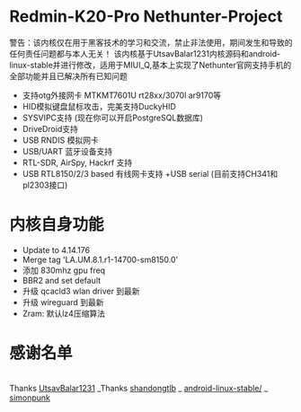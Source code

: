 Redmin-K20-Pro Nethunter-Project
=====
警告：该内核仅在用于黑客技术的学习和交流，禁止非法使用，期间发生和导致的任何责任问题都与本人无关！
该内核基于UtsavBalar1231内核源码和android-linux-stable并进行修改，适用于MIUI_Q,基本上实现了Nethunter官网支持手机的全部功能并且已解决所有已知问题

+ 支持otg外接网卡 MTKMT7601U rt28xx/3070l ar9170等
+ HID模拟键盘鼠标攻击，完美支持DuckyHID
+ SYSVIPC支持 (现在你可以开启PostgreSQL数据库)
+ DriveDroid支持
+ USB RNDIS 模拟网卡
+ USB/UART 蓝牙设备支持
+ RTL-SDR, AirSpy, Hackrf 支持
+ USB RTL8150/2/3 based 有线网卡支持
+USB serial (目前支持CH341和pl2303接口)

内核自身功能
====
+ Update to 4.14.176
+ Merge tag 'LA.UM.8.1.r1-14700-sm8150.0'
+ 添加 830mhz gpu freq
+ BBR2 and set default
+ 升级 qcacld3 wlan driver 到最新
+ 升级 wireguard 到最新
+ Zram: 默认lz4压缩算法

感谢名单
====
<br> Thanks [UtsavBalar1231](https://github.com/UtsavBalar1231)
_Thanks [shandongtlb](https://github.com/shandongtlb)
_ [android-linux-stable/](https://github.com/android-linux-stable/msm-4.14/tree/kernel.lnx.4.14.r4-rel)
_ [simonpunk](https://forum.xda-developers.com/oneplus-5/development/burgerhunter-t3638810)
